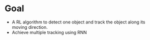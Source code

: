 # Goal
- A RL algorithm to detect one object and track the object along its moving direction.
- Achieve multiple tracking using RNN
